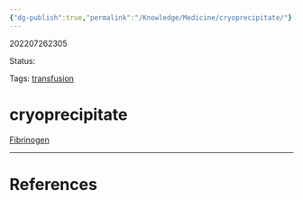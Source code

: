 ```yaml
---
{"dg-publish":true,"permalink":"/Knowledge/Medicine/cryoprecipitate/"}
---
```



202207262305

Status: 

Tags: [transfusion](transfusion.md)

# cryoprecipitate

[Fibrinogen](Fibrinogen.md)






___
# References